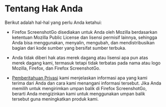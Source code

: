 # Tentang Hak Anda

Berikut adalah hal-hal yang perlu Anda ketahui:

* Firefox ScreenshotGo disediakan untuk Anda oleh Mozilla berdasarkan ketentuan Mozilla Public License dan lisensi permisif lainnya, sehingga Anda bisa menggunakan, menyalin, mengubah, dan mendistribusikan bagian dari kode sumber yang bersifat sumber terbuka. 

* Anda tidak diberi hak atas merek dagang atau lisensi apa pun atas merek dagang kami, termasuk tetapi tidak terbatas pada nama atau logo Mozilla, Firefox, dan Firefox ScreenshotGo. 

* [Pemberitahuan Privasi](https://www.mozilla.org/privacy/firefox-screenshotgo/) kami menjelaskan informasi apa yang kami terima dari Anda dan cara kami menangani informasi tersebut.
Jika Anda memilih untuk mengirimkan umpan balik di Firefox ScreenshotGo, berarti Anda mengizinkan kami untuk menggunakan umpan balik tersebut guna meningkatkan produk kami.
